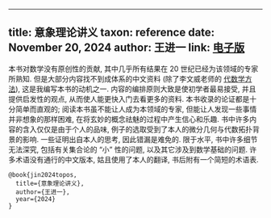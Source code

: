 
---
title: 意象理论讲义
taxon: reference
date: November 20, 2024
author: 王进一
link: [电子版](https://github.com/SimplicialCat/topos/blob/main/topos.pdf)
---

本书对数学没有原创性的贡献, 其中几乎所有结果在 20 世纪已经为该领域的专家所熟知. 
但是大部分内容找不到成体系的中文资料 (除了李文威老师的 [代数学方法](/bib/methods-of-algebra-1.md)), 
这是我编写本书的动机之一. 
内容的编排原则大致是使初学者最易接受, 并且提供启发性的观点, 从而使人能更快入门去看更多的资料. 
本书收录的论证都是十分简单而直观的; 阅读本书虽不能让人成为本领域的专家, 
但能让人发现一些事情并非想象的那样困难, 在将玄妙的概念祛魅的过程中产生信心和乐趣. 
书中许多内容的含入仅仅是由于个人的品味, 例子的选取受到了本人的微分几何与代数拓扑背景的影响. 
一些证明出自本人的思考, 因此错漏是难免的. 限于水平, 书中许多细节无法深究, 包括有关集合论的 “小” 性的问题, 
以及其它涉及到数学基础的问题. 许多术语没有通行的中文版本, 姑且使用了本人的翻译, 书后附有一个简短的术语表.

```
@book{jin2024topos, 
  title={意象理论讲义}, 
  author={王进一}, 
  year={2024}
}
```
